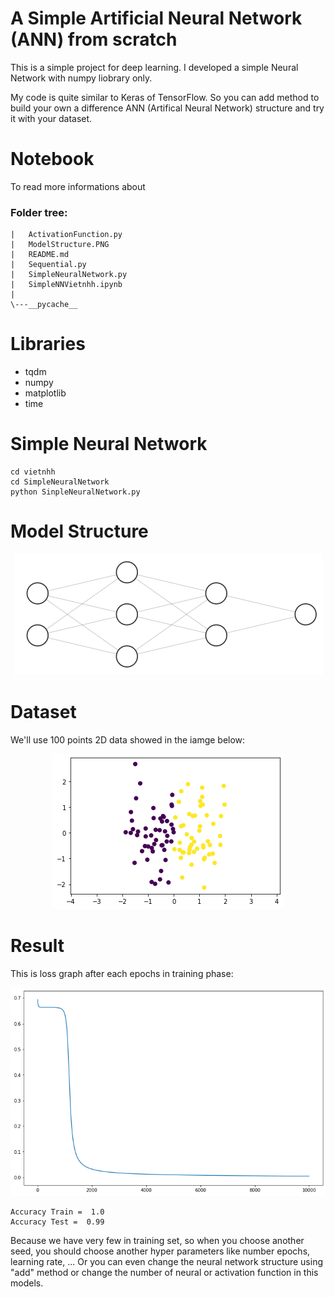# A Simple Artificial Neural Network (ANN) from scratch
This is a simple project for deep learning. I developed a simple Neural Network with numpy liobrary only.

My code is quite similar to Keras of TensorFlow. So you can add method to build your own a difference ANN (Artifical Neural Network) structure and try it with your dataset.

# Notebook

To read more informations about 

### Folder tree:
```
|   ActivationFunction.py
|   ModelStructure.PNG
|   README.md
|   Sequential.py
|   SimpleNeuralNetwork.py
|   SimpleNNVietnhh.ipynb
|
\---__pycache__
```
# Libraries
- tqdm
- numpy
- matplotlib
- time

# Simple Neural Network
```
cd vietnhh
cd SimpleNeuralNetwork
python SinpleNeuralNetwork.py
```

# Model Structure

<p align="center">
<img src="image/ModelStructure.png">
</p>

# Dataset

We'll use 100 points 2D data showed in the iamge below:

<p align="center">
<img src="image/data_point.png">
</p>

# Result

This is loss graph after each epochs in training phase:

<p align="center">
<img src="image/loss_graph.png">
</p>

```
Accuracy Train =  1.0
Accuracy Test =  0.99
```

 Because we have very few in training set, so when you choose another seed, you should choose another hyper parameters like number epochs, learning rate, ... Or you can even change the neural network structure using "add" method or change the number of neural or activation function in this models.

